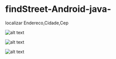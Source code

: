 # findStreet-Android-java-
localizar Endereco,Cidade,Cep


![alt text](https://github.com/mig1998/findStreet-Android-java-/blob/master/imagens/device-2020-08-29-222755.png "print")

![alt text](https://github.com/mig1998/findStreet-Android-java-/blob/master/imagens/device-2020-08-29-222845.png "print")



![alt text](https://github.com/mig1998/findStreet-Android-java-/blob/master/imagens/device-2020-08-29-223106.png "print")
